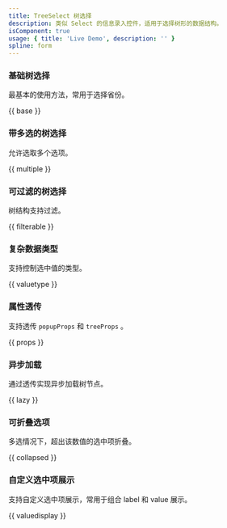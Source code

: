 ```yaml
---
title: TreeSelect 树选择
description: 类似 Select 的信息录入控件，适用于选择树形的数据结构。
isComponent: true
usage: { title: 'Live Demo', description: '' }
spline: form
---
```


### 基础树选择

最基本的使用方法，常用于选择省份。

{{ base }}

### 带多选的树选择

允许选取多个选项。

{{ multiple }}

### 可过滤的树选择

树结构支持过滤。

{{ filterable }}

### 复杂数据类型

支持控制选中值的类型。

{{ valuetype }}

### 属性透传

支持透传 `popupProps` 和 `treeProps` 。

{{ props }}

### 异步加载

通过透传实现异步加载树节点。

{{ lazy }}

### 可折叠选项

多选情况下，超出该数值的选中项折叠。

{{ collapsed }}

### 自定义选中项展示

支持自定义选中项展示，常用于组合 label 和 value 展示。

{{ valuedisplay }}

